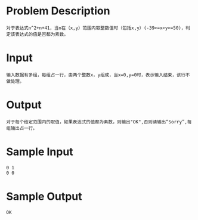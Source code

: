 
# Problem Description
	对于表达式n^2+n+41，当n在（x,y）范围内取整数值时（包括x,y）(-39<=x<y<=50)，判定该表达式的值是否都为素数。
 

# Input
	输入数据有多组，每组占一行，由两个整数x，y组成，当x=0,y=0时，表示输入结束，该行不做处理。
 

# Output
	对于每个给定范围内的取值，如果表达式的值都为素数，则输出"OK",否则请输出“Sorry”,每组输出占一行。
 

# Sample Input
	0 1
	0 0
 

# Sample Output
	OK